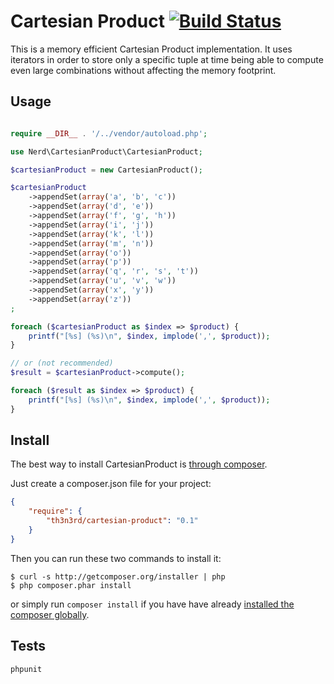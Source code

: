 # Cartesian Product [![Build Status](https://travis-ci.org/th3n3rd/cartesian-product.svg)](https://travis-ci.org/th3n3rd/cartesian-product)

This is a memory efficient Cartesian Product implementation.
It uses iterators in order to store only a specific tuple at time being able to compute even large combinations
without affecting the memory footprint.

## Usage

```php

require __DIR__ . '/../vendor/autoload.php';

use Nerd\CartesianProduct\CartesianProduct;

$cartesianProduct = new CartesianProduct();

$cartesianProduct
    ->appendSet(array('a', 'b', 'c'))
    ->appendSet(array('d', 'e'))
    ->appendSet(array('f', 'g', 'h'))
    ->appendSet(array('i', 'j'))
    ->appendSet(array('k', 'l'))
    ->appendSet(array('m', 'n'))
    ->appendSet(array('o'))
    ->appendSet(array('p'))
    ->appendSet(array('q', 'r', 's', 't'))
    ->appendSet(array('u', 'v', 'w'))
    ->appendSet(array('x', 'y'))
    ->appendSet(array('z'))
;

foreach ($cartesianProduct as $index => $product) {
    printf("[%s] (%s)\n", $index, implode(',', $product));
}

// or (not recommended)
$result = $cartesianProduct->compute();

foreach ($result as $index => $product) {
    printf("[%s] (%s)\n", $index, implode(',', $product));
}
```

## Install

The best way to install CartesianProduct is [through composer](http://getcomposer.org).

Just create a composer.json file for your project:

```JSON
{
    "require": {
        "th3n3rd/cartesian-product": "0.1"
    }
}
```

Then you can run these two commands to install it:

    $ curl -s http://getcomposer.org/installer | php
    $ php composer.phar install

or simply run `composer install` if you have have already [installed the composer globally](http://getcomposer.org/doc/00-intro.md#globally).

## Tests
```
phpunit
```

